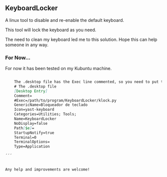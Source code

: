 ## KeyboardLocker

A linux tool to disable and re-enable the default keyboard.

This tool will lock the keyboard as you need.

The need to clean my keyboard led me to this solution. Hope this can help someone in any way.

### For Now...

For now it has been tested on my Kubuntu machine.

```markdown

    The .desktop file has the Exec line commented, so you need to put the path and uncomment the line yourself.
    # The .desktop file
    [Desktop Entry]
    Comment=
    #Exec=/path/to/program/KeyboardLocker/klock.py
    GenericName=Bloqueador de teclado
    Icon=yast-keyboard
    Categories=Utilities; Tools;
    Name=KeyboardLocker
    NoDisplay=false
    Path[$e]=
    StartupNotify=true
    Terminal=0
    TerminalOptions=
    Type=Application
    
´´´
    

Any help and improvements are welcome!
